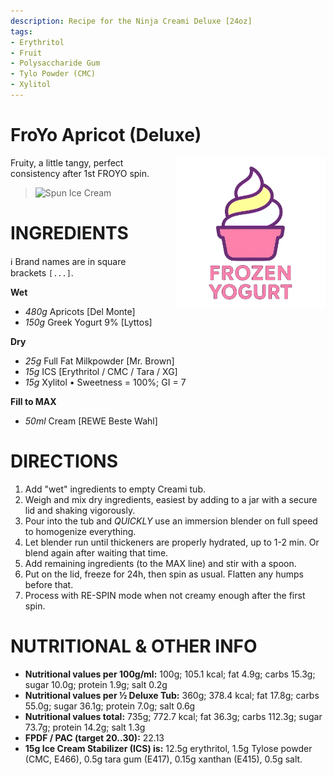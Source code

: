 ```yaml
---
description: Recipe for the Ninja Creami Deluxe [24oz]
tags:
- Erythritol
- Fruit
- Polysaccharide Gum
- Tylo Powder (CMC)
- Xylitol
---
```

# FroYo Apricot (Deluxe)
<img style="float: right; margin-left: 1.5em;" width=240 alt="Logo" src="https://raw.githubusercontent.com/jhermann/ice-creamery/refs/heads/main/assets/froyo-ice-cream-logo.png" />

Fruity, a little tangy, perfect consistency after 1st FROYO spin.

> <img width=360 alt="Spun Ice Cream" src="https://github.com/jhermann/ice-creamery/blob/main/recipes/FroYo%20Apricot%20(Deluxe)/apricot_froyo_2024-10-29.jpg?raw=true" />

# INGREDIENTS

ℹ️ Brand names are in square brackets `[...]`.

**Wet**

  - _480g_ Apricots [Del Monte]
  - _150g_ Greek Yogurt 9% [Lyttos]

**Dry**

  - _25g_ Full Fat Milkpowder [Mr. Brown]
  - _15g_ ICS [Erythritol / CMC / Tara / XG]
  - _15g_ Xylitol • Sweetness = 100%; GI = 7

**Fill to MAX**

  - _50ml_ Cream [REWE Beste Wahl]

# DIRECTIONS

 1. Add "wet" ingredients to empty Creami tub.
 1. Weigh and mix dry ingredients, easiest by adding to a jar with a secure lid and shaking vigorously.
 1. Pour into the tub and *QUICKLY* use an immersion blender on full speed to homogenize everything.
 1. Let blender run until thickeners are properly hydrated, up to 1-2 min. Or blend again after waiting that time.
 1. Add remaining ingredients (to the MAX line) and stir with a spoon.
 1. Put on the lid, freeze for 24h, then spin as usual. Flatten any humps before that.
 1. Process with RE-SPIN mode when not creamy enough after the first spin.

# NUTRITIONAL & OTHER INFO
- **Nutritional values per 100g/ml:** 100g; 105.1 kcal; fat 4.9g; carbs 15.3g; sugar 10.0g; protein 1.9g; salt 0.2g
- **Nutritional values per ½ Deluxe Tub:** 360g; 378.4 kcal; fat 17.8g; carbs 55.0g; sugar 36.1g; protein 7.0g; salt 0.6g
- **Nutritional values total:** 735g; 772.7 kcal; fat 36.3g; carbs 112.3g; sugar 73.7g; protein 14.2g; salt 1.3g
- **FPDF / PAC (target 20..30):** 22.13
- **15g Ice Cream Stabilizer (ICS) is:** 12.5g erythritol, 1.5g Tylose powder (CMC, E466), 
0.5g tara gum (E417), 0.15g xanthan (E415), 0.5g salt.
